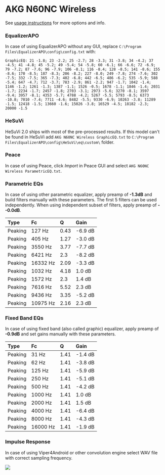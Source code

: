# AKG N60NC Wireless
See [usage instructions](https://github.com/jaakkopasanen/AutoEq#usage) for more options and info.

### EqualizerAPO
In case of using EqualizerAPO without any GUI, replace `C:\Program Files\EqualizerAPO\config\config.txt`
with:
```
GraphicEQ: 21 -1.8; 23 -2.2; 25 -2.7; 28 -3.3; 31 -3.8; 34 -4.2; 37 -4.5; 41 -4.8; 45 -5.2; 49 -5.4; 54 -5.8; 60 -6.1; 66 -6.6; 72 -6.9; 79 -7.2; 87 -7.6; 96 -7.9; 106 -8.1; 116 -8.4; 128 -8.5; 141 -8.6; 155 -8.6; 170 -8.5; 187 -8.3; 206 -8.2; 227 -8.0; 249 -7.8; 274 -7.6; 302 -7.5; 332 -7.5; 365 -7.3; 402 -6.8; 442 -6.5; 486 -6.2; 535 -5.9; 588 -5.4; 647 -4.7; 712 -3.7; 783 -2.9; 861 -2.2; 947 -1.7; 1042 -1.4; 1146 -1.2; 1261 -1.3; 1387 -1.1; 1526 -0.5; 1678 -1.1; 1846 -1.4; 2031 -1.7; 2234 -1.7; 2457 -1.8; 2703 -3.1; 2973 -5.6; 3270 -8.1; 3597 -9.4; 3957 -8.1; 4353 -5.7; 4788 -4.2; 5267 -5.5; 5793 -8.5; 6373 -10.8; 7010 -7.4; 7711 -4.6; 8482 -5.5; 9330 -6.9; 10263 -3.8; 11289 -1.5; 12418 -1.5; 13660 -1.6; 15026 -3.8; 16529 -4.5; 18182 -2.3; 20000 -1.5
```

### HeSuVi
HeSuVi 2.0 ships with most of the pre-processed results. If this model can't be found in HeSuVi add
`AKG N60NC Wireless GraphicEQ.txt` to `C:\Program Files\EqualizerAPO\config\HeSuVi\eq\custom\` folder.

### Peace
In case of using Peace, click *Import* in Peace GUI and select `AKG N60NC Wireless ParametricEQ.txt`.

### Parametric EQs
In case of using other parametric equalizer, apply preamp of **-1.3dB** and build filters manually
with these parameters. The first 5 filters can be used independently.
When using independent subset of filters, apply preamp of **--0.0dB**.

| Type    | Fc       |    Q | Gain    |
|:--------|:---------|:-----|:--------|
| Peaking | 127 Hz   | 0.43 | -6.9 dB |
| Peaking | 405 Hz   | 1.27 | -3.0 dB |
| Peaking | 3550 Hz  | 3.77 | -7.7 dB |
| Peaking | 6421 Hz  | 2.3  | -8.2 dB |
| Peaking | 16332 Hz | 2.09 | -3.3 dB |
| Peaking | 1032 Hz  | 4.18 | 1.0 dB  |
| Peaking | 1572 Hz  | 2.3  | 1.4 dB  |
| Peaking | 7616 Hz  | 5.52 | 2.3 dB  |
| Peaking | 9436 Hz  | 3.35 | -5.2 dB |
| Peaking | 10975 Hz | 2.16 | 2.3 dB  |

### Fixed Band EQs
In case of using fixed band (also called graphic) equalizer, apply preamp of **-0.9dB** and set
gains manually with these parameters.

| Type    | Fc       |    Q | Gain    |
|:--------|:---------|:-----|:--------|
| Peaking | 31 Hz    | 1.41 | -1.4 dB |
| Peaking | 62 Hz    | 1.41 | -3.8 dB |
| Peaking | 125 Hz   | 1.41 | -5.9 dB |
| Peaking | 250 Hz   | 1.41 | -5.1 dB |
| Peaking | 500 Hz   | 1.41 | -4.2 dB |
| Peaking | 1000 Hz  | 1.41 | 1.0 dB  |
| Peaking | 2000 Hz  | 1.41 | 1.5 dB  |
| Peaking | 4000 Hz  | 1.41 | -6.4 dB |
| Peaking | 8000 Hz  | 1.41 | -4.3 dB |
| Peaking | 16000 Hz | 1.41 | -1.9 dB |

### Impulse Response
In case of using Viper4Android or other convolution engine select WAV file with correct sampling frequency.

![](https://raw.githubusercontent.com/jaakkopasanen/AutoEq/master/results/rtings/avg/AKG%20N60NC%20Wireless/AKG%20N60NC%20Wireless.png)